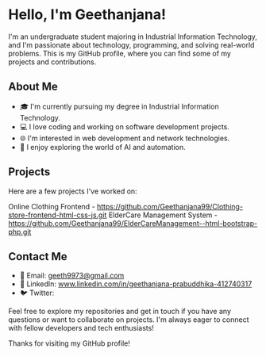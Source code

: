 # Hello, I'm Geethanjana!

I'm an undergraduate student majoring in Industrial Information Technology, and I'm passionate about technology, programming, and solving real-world problems. This is my GitHub profile, where you can find some of my projects and contributions.

## About Me

- 🎓 I'm currently pursuing my degree in Industrial Information Technology.
- 💻 I love coding and working on software development projects.
- 🌐 I'm interested in web development and network technologies.
- 🤖 I enjoy exploring the world of AI and automation.

## Projects

Here are a few projects I've worked on:

Online Clothing Frontend - https://github.com/Geethanjana99/Clothing-store-frontend-html-css-js.git
ElderCare Management System - https://github.com/Geethanjana99/ElderCareManagement--html-bootstrap-php.git


## Contact Me

- 📧 Email: geeth9973@gmail.com
- 🔗 LinkedIn: www.linkedin.com/in/geethanjana-prabuddhika-412740317
- 🐦 Twitter:

Feel free to explore my repositories and get in touch if you have any questions or want to collaborate on projects. I'm always eager to connect with fellow developers and tech enthusiasts!

Thanks for visiting my GitHub profile!
